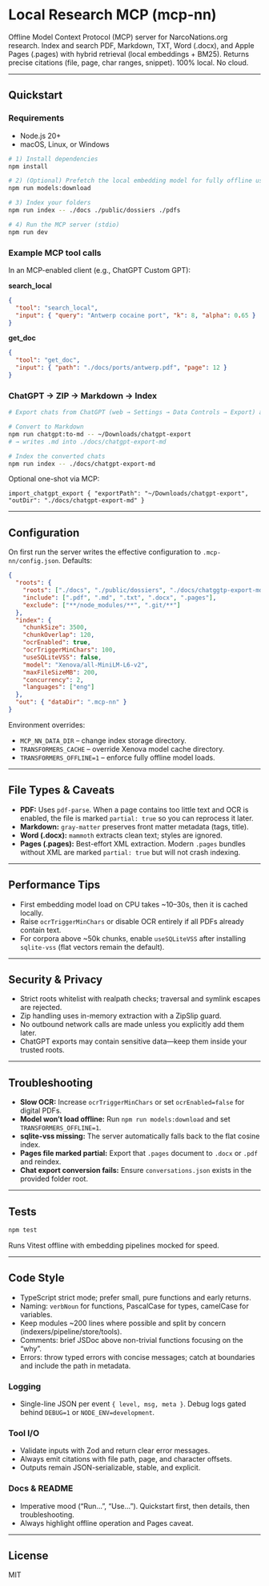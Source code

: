 # Local Research MCP (mcp-nn)

Offline Model Context Protocol (MCP) server for NarcoNations.org research. Index and search PDF, Markdown, TXT, Word (.docx), and Apple Pages (.pages) with hybrid retrieval (local embeddings + BM25). Returns precise citations (file, page, char ranges, snippet). 100% local. No cloud.

---

## Quickstart

### Requirements
- Node.js 20+
- macOS, Linux, or Windows

```bash
# 1) Install dependencies
npm install

# 2) (Optional) Prefetch the local embedding model for fully offline use
npm run models:download

# 3) Index your folders
npm run index -- ./docs ./public/dossiers ./pdfs

# 4) Run the MCP server (stdio)
npm run dev
```

### Example MCP tool calls

In an MCP-enabled client (e.g., ChatGPT Custom GPT):

**search_local**

```json
{
  "tool": "search_local",
  "input": { "query": "Antwerp cocaine port", "k": 8, "alpha": 0.65 }
}
```

**get_doc**

```json
{
  "tool": "get_doc",
  "input": { "path": "./docs/ports/antwerp.pdf", "page": 12 }
}
```

### ChatGPT → ZIP → Markdown → Index

```bash
# Export chats from ChatGPT (web → Settings → Data Controls → Export) and unzip.

# Convert to Markdown
npm run chatgpt:to-md -- ~/Downloads/chatgpt-export
# → writes .md into ./docs/chatgpt-export-md

# Index the converted chats
npm run index -- ./docs/chatgpt-export-md
```

Optional one-shot via MCP:

```
import_chatgpt_export { "exportPath": "~/Downloads/chatgpt-export", "outDir": "./docs/chatgpt-export-md" }
```

---

## Configuration

On first run the server writes the effective configuration to `.mcp-nn/config.json`. Defaults:

```json
{
  "roots": {
    "roots": ["./docs", "./public/dossiers", "./docs/chatggtp-export-md", "./docs/chatgpt-export-md"],
    "include": [".pdf", ".md", ".txt", ".docx", ".pages"],
    "exclude": ["**/node_modules/**", ".git/**"]
  },
  "index": {
    "chunkSize": 3500,
    "chunkOverlap": 120,
    "ocrEnabled": true,
    "ocrTriggerMinChars": 100,
    "useSQLiteVSS": false,
    "model": "Xenova/all-MiniLM-L6-v2",
    "maxFileSizeMB": 200,
    "concurrency": 2,
    "languages": ["eng"]
  },
  "out": { "dataDir": ".mcp-nn" }
}
```

Environment overrides:
- `MCP_NN_DATA_DIR` – change index storage directory.
- `TRANSFORMERS_CACHE` – override Xenova model cache directory.
- `TRANSFORMERS_OFFLINE=1` – enforce fully offline model loads.

---

## File Types & Caveats
- **PDF:** Uses `pdf-parse`. When a page contains too little text and OCR is enabled, the file is marked `partial: true` so you can reprocess it later.
- **Markdown:** `gray-matter` preserves front matter metadata (tags, title).
- **Word (.docx):** `mammoth` extracts clean text; styles are ignored.
- **Pages (.pages):** Best-effort XML extraction. Modern `.pages` bundles without XML are marked `partial: true` but will not crash indexing.

---

## Performance Tips
- First embedding model load on CPU takes ~10–30s, then it is cached locally.
- Raise `ocrTriggerMinChars` or disable OCR entirely if all PDFs already contain text.
- For corpora above ~50k chunks, enable `useSQLiteVSS` after installing `sqlite-vss` (flat vectors remain the default).

---

## Security & Privacy
- Strict roots whitelist with realpath checks; traversal and symlink escapes are rejected.
- Zip handling uses in-memory extraction with a ZipSlip guard.
- No outbound network calls are made unless you explicitly add them later.
- ChatGPT exports may contain sensitive data—keep them inside your trusted roots.

---

## Troubleshooting
- **Slow OCR:** Increase `ocrTriggerMinChars` or set `ocrEnabled=false` for digital PDFs.
- **Model won’t load offline:** Run `npm run models:download` and set `TRANSFORMERS_OFFLINE=1`.
- **sqlite-vss missing:** The server automatically falls back to the flat cosine index.
- **Pages file marked partial:** Export that `.pages` document to `.docx` or `.pdf` and reindex.
- **Chat export conversion fails:** Ensure `conversations.json` exists in the provided folder root.

---

## Tests

```bash
npm test
```

Runs Vitest offline with embedding pipelines mocked for speed.

---

## Code Style
- TypeScript strict mode; prefer small, pure functions and early returns.
- Naming: `verbNoun` for functions, PascalCase for types, camelCase for variables.
- Keep modules ~200 lines where possible and split by concern (indexers/pipeline/store/tools).
- Comments: brief JSDoc above non-trivial functions focusing on the “why”.
- Errors: throw typed errors with concise messages; catch at boundaries and include the path in metadata.

### Logging
- Single-line JSON per event `{ level, msg, meta }`. Debug logs gated behind `DEBUG=1` or `NODE_ENV=development`.

### Tool I/O
- Validate inputs with Zod and return clear error messages.
- Always emit citations with file path, page, and character offsets.
- Outputs remain JSON-serializable, stable, and explicit.

### Docs & README
- Imperative mood (“Run…”, “Use…”). Quickstart first, then details, then troubleshooting.
- Always highlight offline operation and Pages caveat.

---

## License

MIT
